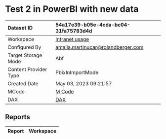 



# Test 2 in PowerBI with new data

|Dataset ID|54a17e39-b05e-4cda-bc04-31fa75783d4d|
| :--- | :--- |
|Workspace|[Intranet usage](../Workspaces/Intranet-usage.md)|
|Configured By|amalia.martinucar@rolandberger.com|
|Target Storage Mode|Abf|
|Content Provider Type|PbixInImportMode|
|Created Date|May 03, 2023 09:21:57|
|MCode|[M Code](./Test-2-in-PowerBI-with-new-data/mcode.md)|
|DAX|[DAX](./Test-2-in-PowerBI-with-new-data/dax.md)|

## Reports

|Report|Workspace|
| :--- | :--- |
